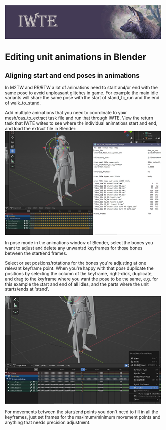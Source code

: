 ![IWTE banner](../IWTEgithub_images/IWTEbanner.jpg)
# Editing unit animations in Blender

## Aligning start and end poses in animations
In M2TW and RR/RTW a lot of animations need to start and/or end with the same pose to avoid unpleasant glitches in game.  For example the main idle variants will share the same pose with the start of stand_to_run and the end of walk_to_stand.

Add multiple animations that you need to coordinate to your mesh/cas_to_extract task file and run that through IWTE.  View the return task that IWTE writes to see where the individual animations start and end, and load the extract file in Blender:
![unit_anim_delete_keyframes.jpg](../IWTEgithub_images/unit_anim_delete_keyframes.jpg)

In pose mode in the animations window of Blender, select the bones you want to adjust and delete any unwanted keyframes for those bones between the start/end frames.

Select or set positions/rotations for the bones you're adjusting at one relevant keyframe point. When you're happy with that pose duplicate the positions by selecting the column of the keyframe, right-click, duplicate, and drag to the keyframe where you want the pose to be the same, e.g. for this example the start and end of all idles, and the parts where the unit starts/ends at 'stand'.

![unit_anim_duplicate_keyframes.jpg](../IWTEgithub_images/unit_anim_duplicate_keyframes.jpg)

For movements between the start/end points you don't need to fill in all the keyframes, just set frames for the maximum/minimum movement points and anything that needs precision adjustment.
